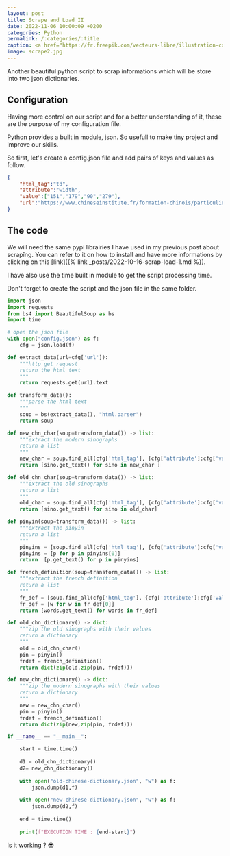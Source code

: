 ```yaml
---
layout: post
title: Scrape and Load II
date: 2022-11-06 10:00:09 +0200
categories: Python
permalink: /:categories/:title
caption: <a href="https://fr.freepik.com/vecteurs-libre/illustration-concept-abstrait-traducteur-numerique_12291007.htm#query=dictionary&position=8&from_view=search&track=sph">Image by vectorjuice</a> on Freepik
image: scrape2.jpg
---
```

Another beautiful python script to scrap informations which will be store into two json dictionaries.

## Configuration

Having more control on our script and for a better understanding of it, these are the purpose of my configuration file.

Python provides a built in module, json. So usefull to make tiny project and improve our skills.

So first, let's create a config.json file and add pairs of keys and values as follow.

```json
{
    "html_tag":"td",
    "attribute":"width",
    "value":["151","179","90","279"],
    "url":"https://www.chineseinstitute.fr/formation-chinois/particuliers/cours-de-chinois-adultes/preparation-hsk-bct/hsk-test-de-niveau-de-chinois/hsk-niveau-1/hsk-1-vocabulaire-a-connaitre/"
}
```

## The code

We will need the same pypi librairies I have used in my previous post about scrapîng.
You can refer to it on how to install and have more informations by clicking on this [link]({% link _posts/2022-10-16-scrap-load-1.md %}).

I have also use the time built in module to get the script processing time.

Don't forget to create the script and the json file in the same folder.

```python
import json
import requests
from bs4 import BeautifulSoup as bs
import time

# open the json file
with open("config.json") as f:
    cfg = json.load(f)

def extract_data(url=cfg['url']):
    """http get request
    return the html text
    """
    return requests.get(url).text

def transform_data():
    """parse the html text
    """
    soup = bs(extract_data(), "html.parser")
    return soup

def new_chn_char(soup=transform_data()) -> list:
    """extract the modern sinographs
    return a list
    """
    new_char = soup.find_all(cfg['html_tag'], {cfg['attribute']:cfg['value'][0]})
    return [sino.get_text() for sino in new_char ]

def old_chn_char(soup=transform_data()) -> list:
    """extract the old sinographs
    return a list
    """
    old_char = soup.find_all(cfg['html_tag'], {cfg['attribute']:cfg['value'][1]})
    return [sino.get_text() for sino in old_char]

def pinyin(soup=transform_data()) -> list:
    """extract the pinyin
    return a list
    """
    pinyins = [soup.find_all(cfg['html_tag'], {cfg['attribute']:cfg['value'][2]})]
    pinyins = [p for p in pinyins[0]]
    return  [p.get_text() for p in pinyins]

def french_definition(soup=transform_data()) -> list:
    """extract the french definition
    return a list
    """
    fr_def = [soup.find_all(cfg['html_tag'], {cfg['attribute']:cfg['value'][3]})]
    fr_def = [w for w in fr_def[0]]
    return [words.get_text() for words in fr_def]

def old_chn_dictionary() -> dict:
    """zip the old sinographs with their values
    return a dictionary
    """
    old = old_chn_char()
    pin = pinyin()
    frdef = french_definition()
    return dict(zip(old,zip(pin, frdef)))

def new_chn_dictionary() -> dict:
    """zip the modern sinographs with their values
    return a dictionary
    """
    new = new_chn_char()
    pin = pinyin()
    frdef = french_definition()
    return dict(zip(new,zip(pin, frdef)))

if __name__ == "__main__":

    start = time.time()
    
    d1 = old_chn_dictionary()
    d2= new_chn_dictionary()
    
    with open("old-chinese-dictionary.json", "w") as f:
        json.dump(d1,f)
    
    with open("new-chinese-dictionary.json", "w") as f:
        json.dump(d2,f)
    
    end = time.time()
    
    print(f"EXECUTION TIME : {end-start}")
```

Is it working ? 😎

